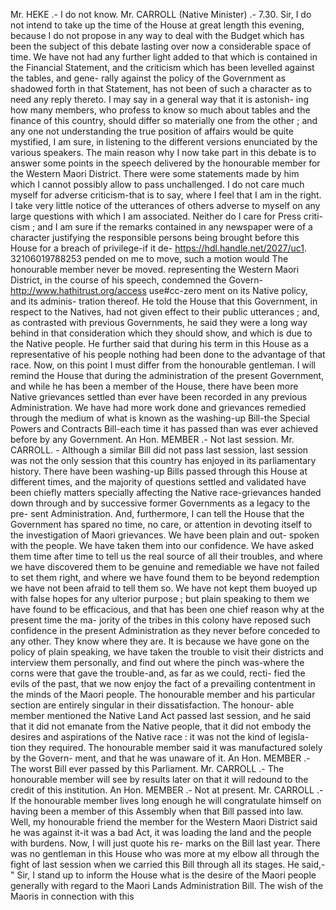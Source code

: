 Mr. HEKE .- I do not know. Mr. CARROLL (Native Minister) .- 7.30. Sir, I do not intend to take up the time of the House at great length this evening, because I do not propose in any way to deal with the Budget which has been the subject of this debate lasting over now a considerable space of time. We have not had any further light added to that which is contained in the Financial Statement, and the criticism which has been levelled against the tables, and gene- rally against the policy of the Government as shadowed forth in that Statement, has not been of such a character as to need any reply thereto. I may say in a general way that it is astonish- ing how many members, who profess to know so much about tables and the finance of this country, should differ so materially one from the other ; and any one not understanding the true position of affairs would be quite mystified, I am sure, in listening to the different versions enunciated by the various speakers. The main reason why I now take part in this debate is to answer some points in the speech delivered by the honourable member for the Western Maori District. There were some statements made by him which I cannot possibly allow to pass unchallenged. I do not care much myself for adverse criticism-that is to say, where I feel that I am in the right. I take very little notice of the utterances of others adverse to myself on any large questions with which I am associated. Neither do I care for Press criti- cism ; and I am sure if the remarks contained in any newspaper were of a character justifying the responsible persons being brought before this House for a breach of privilege-if it de- https://hdl.handle.net/2027/uc1. 32106019788253 pended on me to move, such a motion would The honourable member never be moved. representing the Western Maori District, in the course of his speech, condemned the Govern- http://www.hathitrust.org/access use#cc-zero ment on its Native policy, and its adminis- tration thereof. He told the House that this Government, in respect to the Natives, had not given effect to their public utterances ; and, as contrasted with previous Governments, he said they were a long way behind in that consideration which they should show, and which is due to the Native people. He further said that during his term in this House as a representative of his people nothing had been done to the advantage of that race. Now, on this point I must differ from the honourable gentleman. I will remind the House that during the administration of the present Government, and while he has been a member of the House, there have been more Native grievances settled than ever have been recorded in any previous Administration. We have had more work done and grievances remedied through the medium of what is known as the washing-up Bill-the Special Powers and Contracts Bill-each time it has passed than was ever achieved before by any Government. An Hon. MEMBER .- Not last session. Mr. CARROLL. - Although a similar Bill did not pass last session, last session was not the only session that this country has enjoyed in its parliamentary history. There have been washing-up Bills passed through this House at different times, and the majority of questions settled and validated have been chiefly matters specially affecting the Native race-grievances handed down through and by successive former Governments as a legacy to the pre- sent Administration. And, furthermore, I can tell the House that the Government has spared no time, no care, or attention in devoting itself to the investigation of Maori grievances. We have been plain and out- spoken with the people. We have taken them into our confidence. We have asked them time after time to tell us the real source of all their troubles, and where we have discovered them to be genuine and remediable we have not failed to set them right, and where we have found them to be beyond redemption we have not been afraid to tell them so. We have not kept them buoyed up with false hopes for any ulterior purpose ; but plain speaking to them we have found to be efficacious, and that has been one chief reason why at the present time the ma- jority of the tribes in this colony have reposed such confidence in the present Administration as they never before conceded to any other. They know where they are. It is because we have gone on the policy of plain speaking, we have taken the trouble to visit their districts and interview them personally, and find out where the pinch was-where the corns were that gave the trouble-and, as far as we could, recti- fied the evils of the past, that we now enjoy the fact of a prevailing contentment in the minds of the Maori people. The honourable member and his particular section are entirely singular in their dissatisfaction. The honour- able member mentioned the Native Land Act passed last session, and he said that it did not emanate from the Native people, that it did not embody the desires and aspirations of the Native race : it was not the kind of legisla- tion they required. The honourable member said it was manufactured solely by the Govern- ment, and that he was unaware of it. An Hon. MEMBER .- The worst Bill ever passed by this Parliament. Mr. CARROLL .- The honourable member will see by results later on that it will redound to the credit of this institution. An Hon. MEMBER .- Not at present. Mr. CARROLL .- If the honourable member lives long enough he will congratulate himself on having been a member of this Assembly when that Bill passed into law. Well, my honourable friend the member for the Western Maori District said he was against it-it was a bad Act, it was loading the land and the people with burdens. Now, I will just quote his re- marks on the Bill last year. There was no gentleman in this House who was more at my elbow all through the fight of last session when we carried this Bill through all its stages. He said,- " Sir, I stand up to inform the House what is the desire of the Maori people generally with regard to the Maori Lands Administration Bill. The wish of the Maoris in connection with this 